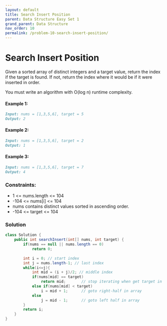 ```yaml
---
layout: default
title: Search Insert Position
parent: Data Structure Easy Set 1
grand_parent: Data Structure
nav_order: 10
permalink: /problem-10-search-insert-position/
---
```

# Search Insert Position
Given a sorted array of distinct integers and a target value, return the index if the target is found. If not, return the index where it would be if it were inserted in order.

You must write an algorithm with O(log n) runtime complexity.

#### Example 1:
```markdown
Input: nums = [1,3,5,6], target = 5
Output: 2
```
#### Example 2:
```markdown
Input: nums = [1,3,5,6], target = 2
Output: 1
```
#### Example 3:
```markdown
Input: nums = [1,3,5,6], target = 7
Output: 4
```

### Constraints:
* 1 <= nums.length <= 104
* -104 <= nums[i] <= 104
* nums contains distinct values sorted in ascending order.
* -104 <= target <= 104

### Solution
```java
class Solution {
    public int searchInsert(int[] nums, int target) {
        if(nums == null || nums.length == 0)
            return 0;
        
        int i = 0; // start index
        int j = nums.length-1; // last index
        while(i<=j){
            int mid = (i + j)/2; // middle index
            if(nums[mid] == target)
                return mid;       // stop iterating when get target in our array
            else if(nums[mid] < target)
                i = mid + 1;      // goto right-half in array
            else
                j = mid - 1;      // goto left half in array
        }
        return i;
    }
}
```
